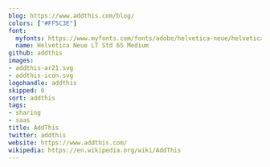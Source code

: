 ```yaml
---
blog: https://www.addthis.com/blog/
colors: ["#FF5C3E"]
font:
  myfonts: https://www.myfonts.com/fonts/adobe/helvetica-neue/helveticaneue-medium/
  name: Helvetica Neue LT Std 65 Medium
github: addthis
images:
- addthis-ar21.svg
- addthis-icon.svg
logohandle: addthis
skipped: 0
sort: addthis
tags:
- sharing
- saas
title: AddThis
twitter: addthis
website: https://www.addthis.com/
wikipedia: https://en.wikipedia.org/wiki/AddThis
---
```

